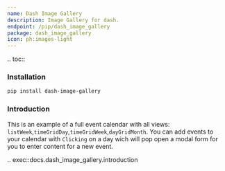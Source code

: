 ```yaml
---
name: Dash Image Gallery
description: Image Gallery for dash.
endpoint: /pip/dash_image_gallery
package: dash_image_gallery
icon: ph:images-light
---
```


.. toc::

### Installation

```bash
pip install dash-image-gallery
```

### Introduction

This is an example of a full event calendar with all views: `listWeek`,`timeGridDay`,`timeGridWeek`,`dayGridMonth`. You can add events to your calendar with `Clicking` on a day wich will pop open a modal form for you to enter content for a new event.

.. exec::docs.dash_image_gallery.introduction

